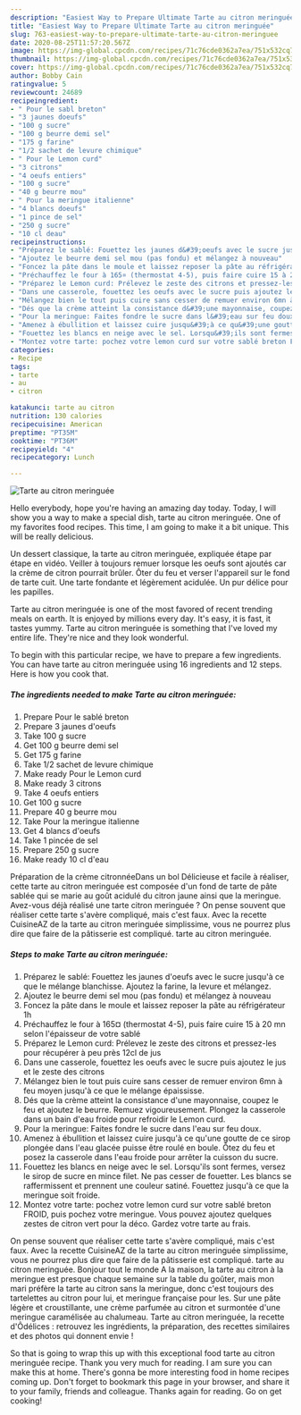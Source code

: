 ```yaml
---
description: "Easiest Way to Prepare Ultimate Tarte au citron meringuée"
title: "Easiest Way to Prepare Ultimate Tarte au citron meringuée"
slug: 763-easiest-way-to-prepare-ultimate-tarte-au-citron-meringuee
date: 2020-08-25T11:57:20.567Z
image: https://img-global.cpcdn.com/recipes/71c76cde0362a7ea/751x532cq70/tarte-au-citron-meringuee-photo-principale-de-la-recette.jpg
thumbnail: https://img-global.cpcdn.com/recipes/71c76cde0362a7ea/751x532cq70/tarte-au-citron-meringuee-photo-principale-de-la-recette.jpg
cover: https://img-global.cpcdn.com/recipes/71c76cde0362a7ea/751x532cq70/tarte-au-citron-meringuee-photo-principale-de-la-recette.jpg
author: Bobby Cain
ratingvalue: 5
reviewcount: 24689
recipeingredient:
- " Pour le sabl breton"
- "3 jaunes doeufs"
- "100 g sucre"
- "100 g beurre demi sel"
- "175 g farine"
- "1/2 sachet de levure chimique"
- " Pour le Lemon curd"
- "3 citrons"
- "4 oeufs entiers"
- "100 g sucre"
- "40 g beurre mou"
- " Pour la meringue italienne"
- "4 blancs doeufs"
- "1 pince de sel"
- "250 g sucre"
- "10 cl deau"
recipeinstructions:
- "Préparez le sablé: Fouettez les jaunes d&#39;oeufs avec le sucre jusqu&#39;à ce que le mélange blanchisse. Ajoutez la farine, la levure et mélangez."
- "Ajoutez le beurre demi sel mou (pas fondu) et mélangez à nouveau"
- "Foncez la pâte dans le moule et laissez reposer la pâte au réfrigérateur 1h"
- "Préchauffez le four à 165¤ (thermostat 4-5), puis faire cuire 15 à 20 mn selon l&#39;épaisseur de votre sablé"
- "Préparez le Lemon curd: Prélevez le zeste des citrons et pressez-les pour récupérer à peu près 12cl de jus"
- "Dans une casserole, fouettez les oeufs avec le sucre puis ajoutez le jus et le zeste des citrons"
- "Mélangez bien le tout puis cuire sans cesser de remuer environ 6mn à feu moyen jusqu&#39;à ce que le mélange épaississe."
- "Dés que la crème atteint la consistance d&#39;une mayonnaise, coupez le feu et ajoutez le beurre. Remuez vigoureusement. Plongez la casserole dans un bain d&#39;eau froide pour refroidir le Lemon curd."
- "Pour la meringue: Faites fondre le sucre dans l&#39;eau sur feu doux."
- "Amenez à ébullition et laissez cuire jusqu&#39;à ce qu&#39;une goutte de ce sirop plongée dans l&#39;eau glacée puisse être roulé en boule. Ôtez du feu et posez la casserole dans l&#39;eau froide pour arrêter la cuisson du sucre."
- "Fouettez les blancs en neige avec le sel. Lorsqu&#39;ils sont fermes, versez le sirop de sucre en mince filet. Ne pas cesser de fouetter. Les blancs se raffermissent et prennent une couleur satiné. Fouettez jusqu&#39;à ce que la meringue soit froide."
- "Montez votre tarte: pochez votre lemon curd sur votre sablé breton FROID, puis pochez votre meringue. Vous pouvez ajoutez quelques zestes de citron vert pour la déco. Gardez votre tarte au frais."
categories:
- Recipe
tags:
- tarte
- au
- citron

katakunci: tarte au citron 
nutrition: 130 calories
recipecuisine: American
preptime: "PT35M"
cooktime: "PT36M"
recipeyield: "4"
recipecategory: Lunch

---
```



![Tarte au citron meringuée](https://img-global.cpcdn.com/recipes/71c76cde0362a7ea/751x532cq70/tarte-au-citron-meringuee-photo-principale-de-la-recette.jpg)

Hello everybody, hope you're having an amazing day today. Today, I will show you a way to make a special dish, tarte au citron meringuée. One of my favorites food recipes. This time, I am going to make it a bit unique. This will be really delicious.

Un dessert classique, la tarte au citron meringuée, expliquée étape par étape en vidéo. Veiller à toujours remuer lorsque les oeufs sont ajoutés car la crème de citron pourrait brûler. Ôter du feu et verser l&#39;appareil sur le fond de tarte cuit. Une tarte fondante et légèrement acidulée. Un pur délice pour les papilles.

Tarte au citron meringuée is one of the most favored of recent trending meals on earth. It is enjoyed by millions every day. It's easy, it is fast, it tastes yummy. Tarte au citron meringuée is something that I've loved my entire life. They're nice and they look wonderful.


To begin with this particular recipe, we have to prepare a few ingredients. You can have tarte au citron meringuée using 16 ingredients and 12 steps. Here is how you cook that.

<!--inarticleads1-->

##### The ingredients needed to make Tarte au citron meringuée:

1. Prepare  Pour le sablé breton
1. Prepare 3 jaunes d&#39;oeufs
1. Take 100 g sucre
1. Get 100 g beurre demi sel
1. Get 175 g farine
1. Take 1/2 sachet de levure chimique
1. Make ready  Pour le Lemon curd
1. Make ready 3 citrons
1. Take 4 oeufs entiers
1. Get 100 g sucre
1. Prepare 40 g beurre mou
1. Take  Pour la meringue italienne
1. Get 4 blancs d&#39;oeufs
1. Take 1 pincée de sel
1. Prepare 250 g sucre
1. Make ready 10 cl d&#39;eau


Préparation de la crème citronnéeDans un bol Délicieuse et facile à réaliser, cette tarte au citron meringuée est composée d&#39;un fond de tarte de pâte sablée qui se marie au goût acidulé du citron jaune ainsi que la meringue. Avez-vous déjà réalisé une tarte citron meringuée ? On pense souvent que réaliser cette tarte s&#39;avère compliqué, mais c&#39;est faux. Avec la recette CuisineAZ de la tarte au citron meringuée simplissime, vous ne pourrez plus dire que faire de la pâtisserie est compliqué. tarte au citron meringuée. 

<!--inarticleads2-->

##### Steps to make Tarte au citron meringuée:

1. Préparez le sablé: Fouettez les jaunes d&#39;oeufs avec le sucre jusqu&#39;à ce que le mélange blanchisse. Ajoutez la farine, la levure et mélangez.
1. Ajoutez le beurre demi sel mou (pas fondu) et mélangez à nouveau
1. Foncez la pâte dans le moule et laissez reposer la pâte au réfrigérateur 1h
1. Préchauffez le four à 165¤ (thermostat 4-5), puis faire cuire 15 à 20 mn selon l&#39;épaisseur de votre sablé
1. Préparez le Lemon curd: Prélevez le zeste des citrons et pressez-les pour récupérer à peu près 12cl de jus
1. Dans une casserole, fouettez les oeufs avec le sucre puis ajoutez le jus et le zeste des citrons
1. Mélangez bien le tout puis cuire sans cesser de remuer environ 6mn à feu moyen jusqu&#39;à ce que le mélange épaississe.
1. Dés que la crème atteint la consistance d&#39;une mayonnaise, coupez le feu et ajoutez le beurre. Remuez vigoureusement. Plongez la casserole dans un bain d&#39;eau froide pour refroidir le Lemon curd.
1. Pour la meringue: Faites fondre le sucre dans l&#39;eau sur feu doux.
1. Amenez à ébullition et laissez cuire jusqu&#39;à ce qu&#39;une goutte de ce sirop plongée dans l&#39;eau glacée puisse être roulé en boule. Ôtez du feu et posez la casserole dans l&#39;eau froide pour arrêter la cuisson du sucre.
1. Fouettez les blancs en neige avec le sel. Lorsqu&#39;ils sont fermes, versez le sirop de sucre en mince filet. Ne pas cesser de fouetter. Les blancs se raffermissent et prennent une couleur satiné. Fouettez jusqu&#39;à ce que la meringue soit froide.
1. Montez votre tarte: pochez votre lemon curd sur votre sablé breton FROID, puis pochez votre meringue. Vous pouvez ajoutez quelques zestes de citron vert pour la déco. Gardez votre tarte au frais.


On pense souvent que réaliser cette tarte s&#39;avère compliqué, mais c&#39;est faux. Avec la recette CuisineAZ de la tarte au citron meringuée simplissime, vous ne pourrez plus dire que faire de la pâtisserie est compliqué. tarte au citron meringuée. Bonjour tout le monde A la maison, la tarte au citron à la meringue est presque chaque semaine sur la table du goûter, mais mon mari préfère la tarte au citron sans la meringue, donc c&#39;est toujours des tartelettes au citron pour lui, et meringue française pour les. Sur une pâte légère et croustillante, une crème parfumée au citron et surmontée d&#39;une meringue caramélisée au chalumeau. Tarte au citron meringuée, la recette d&#39;Ôdélices : retrouvez les ingrédients, la préparation, des recettes similaires et des photos qui donnent envie ! 

So that is going to wrap this up with this exceptional food tarte au citron meringuée recipe. Thank you very much for reading. I am sure you can make this at home. There's gonna be more interesting food in home recipes coming up. Don't forget to bookmark this page in your browser, and share it to your family, friends and colleague. Thanks again for reading. Go on get cooking!
